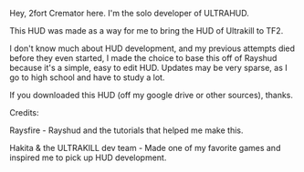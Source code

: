 Hey, 2fort Cremator here. I'm the solo developer of ULTRAHUD.

This HUD was made as a way for me to bring the HUD of Ultrakill to TF2.

I don't know much about HUD development, and my previous attempts died before they even started, I made the choice to base this off of Rayshud because it's a simple, easy to edit HUD. Updates may be very sparse, as I go to high school and have to study a lot. 

If you downloaded this HUD (off my google drive or other sources), thanks.

Credits:

Raysfire - Rayshud and the tutorials that helped me make this.

Hakita & the ULTRAKILL dev team - Made one of my favorite games and inspired me to pick up HUD development.

